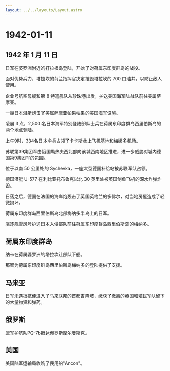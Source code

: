```yaml
---
layout: ../../layouts/Layout.astro
---
```


# 1942-01-11

## 1942 年 1 月 11 日

日军在婆罗洲附近的打拉根岛登陆，开始了对荷属东印度群岛的战役。

面对优势兵力，塔拉坎的荷兰指挥官决定摧毁塔拉坎的 700
口油井，以防止敌人使用。

企业号航空母舰和第 8
特遣舰队从珍珠港出发，护送美国海军陆战队前往美属萨摩亚。

一艘日本潜艇炮击了美属萨摩亚帕果帕果的美国海军设施。

凌晨 3 点，2,500
名日本海军特别登陆部队士兵在荷属东印度群岛西里伯斯岛的两个地点登陆。

上午9时，334名日本伞兵占领了卡卡斯水上飞机基地和梅娜多机场。

苏联第39集团军由俄国勒热夫西北部向该城西南地区推进，进一步威胁对城内德国第9集团军的包围。

位于以南 50 公里处的 Sychevka，一座大型德国补给站被苏联军队占领。

德国潜艇 U-577 在利比亚托布鲁克以北 30
英里处被英国剑鱼飞机的深水炸弹炸毁。

日落之后，德国在法国的海岸炮轰击了英国英格兰的多佛尔，对当地房屋造成了轻微损坏。

荷属东印度群岛西里伯斯岛北部梅纳多半岛上的日军。

驱逐舰雪风号护送日本入侵部队前往荷属东印度群岛西里伯斯岛的梅纳多。

## 荷属东印度群岛

纳卡在荷属婆罗洲的塔拉坎让部队下船。

那智为荷属东印度群岛西里伯斯岛梅纳多的登陆提供了支援。

## 马来亚

日军未遇抵抗便进入了马来联邦的首都吉隆坡，缴获了撤离的英国和殖民军队留下的大量物资和弹药。

## 俄罗斯

盟军护航队PQ-7b抵达俄罗斯摩尔曼斯克。

## 美国

美国陆军运输局收购了民用船"Ancon"。